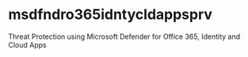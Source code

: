 # msdfndro365idntycldappsprv
Threat Protection using Microsoft Defender for Office 365, Identity and Cloud Apps
